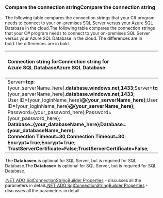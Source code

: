
<!--
includes/sql-database-include-connection-string-30-compare.md

Latest Freshness check:  2015-09-03 , GeneMi.

## Connection string
-->


### <a name="compare-the-connection-string"></a><span data-ttu-id="279d0-101">Compare the connection string</span><span class="sxs-lookup"><span data-stu-id="279d0-101">Compare the connection string</span></span>
<span data-ttu-id="279d0-102">The following table compares the connection strings that your C# program needs to connect to your on-premises SQL Server versus your Azure SQL Database in the cloud.</span><span class="sxs-lookup"><span data-stu-id="279d0-102">The following table compares the connection strings that your C# program needs to connect to your on-premises SQL Server versus your Azure SQL Database in the cloud.</span></span> <span data-ttu-id="279d0-103">The differences are in bold.</span><span class="sxs-lookup"><span data-stu-id="279d0-103">The differences are in bold.</span></span>

| <span data-ttu-id="279d0-104">Connection string for</span><span class="sxs-lookup"><span data-stu-id="279d0-104">Connection string for</span></span><br/><span data-ttu-id="279d0-105">Azure SQL Database</span><span class="sxs-lookup"><span data-stu-id="279d0-105">Azure SQL Database</span></span> | <span data-ttu-id="279d0-106">Connection string for</span><span class="sxs-lookup"><span data-stu-id="279d0-106">Connection string for</span></span><br/><span data-ttu-id="279d0-107">Microsoft SQL Server</span><span class="sxs-lookup"><span data-stu-id="279d0-107">Microsoft SQL Server</span></span> |
|:--- |:--- |
| <span data-ttu-id="279d0-108">Server=**tcp:**{your_serverName_here}**.database.windows.net,1433**;</span><span class="sxs-lookup"><span data-stu-id="279d0-108">Server=**tcp:**{your_serverName_here}**.database.windows.net,1433**;</span></span><br/><span data-ttu-id="279d0-109">User ID={your_loginName_here}**@{your_serverName_here}**;</span><span class="sxs-lookup"><span data-stu-id="279d0-109">User ID={your_loginName_here}**@{your_serverName_here}**;</span></span><br/><span data-ttu-id="279d0-110">Password={your_password_here};</span><span class="sxs-lookup"><span data-stu-id="279d0-110">Password={your_password_here};</span></span><br/><span data-ttu-id="279d0-111">**Database={your_databaseName_here};**</span><span class="sxs-lookup"><span data-stu-id="279d0-111">**Database={your_databaseName_here};**</span></span><br/><span data-ttu-id="279d0-112">**Connection Timeout=30**;</span><span class="sxs-lookup"><span data-stu-id="279d0-112">**Connection Timeout=30**;</span></span><br/><span data-ttu-id="279d0-113">**Encrypt=True**;</span><span class="sxs-lookup"><span data-stu-id="279d0-113">**Encrypt=True**;</span></span><br/><span data-ttu-id="279d0-114">**TrustServerCertificate=False**;</span><span class="sxs-lookup"><span data-stu-id="279d0-114">**TrustServerCertificate=False**;</span></span> |<span data-ttu-id="279d0-115">Server={your_serverName_here};</span><span class="sxs-lookup"><span data-stu-id="279d0-115">Server={your_serverName_here};</span></span><br/><span data-ttu-id="279d0-116">User ID={your_loginName_here};</span><span class="sxs-lookup"><span data-stu-id="279d0-116">User ID={your_loginName_here};</span></span><br/><span data-ttu-id="279d0-117">Password={your_password_here};</span><span class="sxs-lookup"><span data-stu-id="279d0-117">Password={your_password_here};</span></span> |

<span data-ttu-id="279d0-118">The **Database=** is optional for SQL Server, but is required for SQL Database.</span><span class="sxs-lookup"><span data-stu-id="279d0-118">The **Database=** is optional for SQL Server, but is required for SQL Database.</span></span>

<span data-ttu-id="279d0-119">[.NET ADO SqlConnectionStringBuilder Properties](https://msdn.microsoft.com/library/system.data.sqlclient.sqlconnectionstringbuilder_properties.aspx) - discusses all the parameters in detail.</span><span class="sxs-lookup"><span data-stu-id="279d0-119">[.NET ADO SqlConnectionStringBuilder Properties](https://msdn.microsoft.com/library/system.data.sqlclient.sqlconnectionstringbuilder_properties.aspx) - discusses all the parameters in detail.</span></span>

<!--
These three includes/ files are a sequenced set, but you can pick and choose:

includes/sql-database-include-connection-string-20-portalshots.md
includes/sql-database-include-connection-string-30-compare.md
includes/sql-database-include-connection-string-40-config.md
-->
